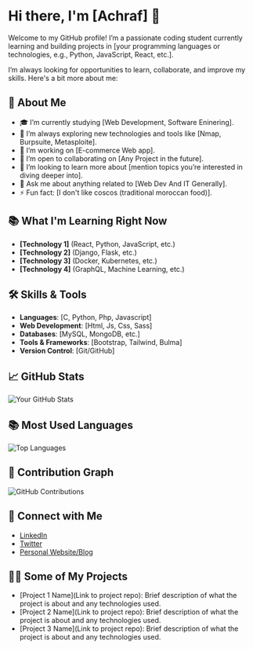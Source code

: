 # Hi there, I'm [Achraf] 👋

Welcome to my GitHub profile! I’m a passionate coding student currently learning and building projects in [your programming languages or technologies, e.g., Python, JavaScript, React, etc.]. 

I’m always looking for opportunities to learn, collaborate, and improve my skills. Here's a bit more about me:

## 🚀 About Me
- 🎓 I’m currently studying [Web Development, Software Eninering].
- 🌱 I’m always exploring new technologies and tools like [Nmap, Burpsuite, Metasploite].
- 🔭 I’m working on [E-commerce Web app].
- 👯 I’m open to collaborating on [Any Project in the future].
- 🤔 I’m looking to learn more about [mention topics you’re interested in diving deeper into].
- 💬 Ask me about anything related to [Web Dev And IT Generally].
- ⚡ Fun fact: [I don't like coscos (traditional moroccan food)].

## 📚 What I'm Learning Right Now
- **[Technology 1]** (React, Python, JavaScript, etc.)
- **[Technology 2]** (Django, Flask, etc.)
- **[Technology 3]** (Docker, Kubernetes, etc.)
- **[Technology 4]** (GraphQL, Machine Learning, etc.)

## 🛠️ Skills & Tools

- **Languages**: [C, Python, Php, Javascript]
- **Web Development**: [Html, Js, Css, Sass]
- **Databases**: [MySQL, MongoDB, etc.]
- **Tools & Frameworks**: [Bootstrap, Tailwind, Bulma]
- **Version Control**: [Git/GitHub]

## 📈 GitHub Stats

![Your GitHub Stats](https://github-readme-stats.vercel.app/api?username=ChehAchraf&show_icons=true&hide_title=true&count_private=true&hide=prs&theme=radical)


## 📚 Most Used Languages

![Top Languages](https://github-readme-stats.vercel.app/api/top-langs/?username=ChehAchraf&layout=compact&theme=radical)

## 📅 Contribution Graph

![GitHub Contributions](https://github-readme-activity-graph.cyclic.app/graph?username=ChehAchraf&theme=react-dark)

## 🔗 Connect with Me

- [LinkedIn](your-linkedin-url)
- [Twitter](your-twitter-url)
- [Personal Website/Blog](your-website-url)

## 👨‍💻 Some of My Projects

- [Project 1 Name](Link to project repo): Brief description of what the project is about and any technologies used.
- [Project 2 Name](Link to project repo): Brief description of what the project is about and any technologies used.
- [Project 3 Name](Link to project repo): Brief description of what the project is about and any technologies used.

